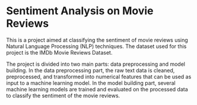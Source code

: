 
# Sentiment Analysis on Movie Reviews

This is a project aimed at classifying the sentiment of movie reviews using Natural Language Processing (NLP) techniques. The dataset used for this project is the IMDb Movie Reviews Dataset.

The project is divided into two main parts: data preprocessing and model building. In the data preprocessing part, the raw text data is cleaned, preprocessed, and transformed into numerical features that can be used as input to a machine learning model. In the model building part, several machine learning models are trained and evaluated on the processed data to classify the sentiment of the movie reviews.

